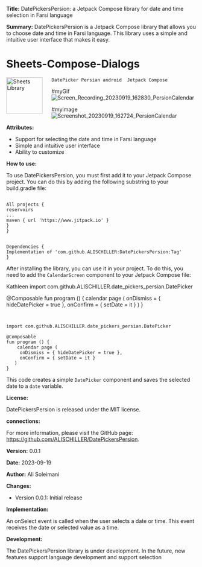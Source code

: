 **Title:** DatePickersPersion: a Jetpack Compose library for date and time selection in Farsi language 


**Summary:**
DatePickersPersion is a Jetpack Compose library that allows you to choose date and time in Farsi language. This library uses a simple and intuitive user interface that makes it easy.
# Sheets-Compose-Dialogs
<p>
  <img src="https://github.com/ALISCHILLER/DatePickersPersion/blob/main/media/Screenshot_20230919_162724_PersionCalendar.jpg" width="96px" height="96px" alt="Sheets Library" align="left" style="margin-right: 24px; margin-bottom: 24px">
  <p>


```
DatePicker Persian android  Jetpack Compose 
```
#myGif
![Screen_Recording_20230919_162830_PersionCalendar](https://github.com/ALISCHILLER/DatePickersPersion/assets/33515688/06b39bd1-01fc-4be7-9be1-e7338a315429)

#myimage
![Screenshot_20230919_162724_PersionCalendar](https://github.com/ALISCHILLER/DatePickersPersion/assets/33515688/e362eb67-d117-4c0b-b594-330be1fc245d)



**Attributes:**

* Support for selecting the date and time in Farsi language
* Simple and intuitive user interface
* Ability to customize

**How to use:**

To use DatePickersPersion, you must first add it to your Jetpack Compose project. You can do this by adding the following substring to your build.gradle file:

```

All projects {
reservoirs
...
maven { url 'https://www.jitpack.io' }
}
}
```
```

Dependencies {
Implementation of 'com.github.ALISCHILLER:DatePickersPersion:Tag'
}
```

After installing the library, you can use it in your project. To do this, you need to add the `CalendarScreen` component to your Jetpack Compose file:

Kathleen
import com.github.ALISCHILLER.date_pickers_persian.DatePicker

@Composable
fun program () {
   calendar page (
   onDismiss = { hideDatePicker = true },
    onConfirm = { setDate = it }
     )
}
```


import com.github.ALISCHILLER.date_pickers_persian.DatePicker

@Composable
fun program () {
    calendar page (
     onDismiss = { hideDatePicker = true },
     onConfirm = { setDate = it }
   )
}
```

This code creates a simple `DatePicker` component and saves the selected date to a `date` variable.

**License:**

DatePickersPersion is released under the MIT license.

**connections:**

For more information, please visit the GitHub page: https://github.com/ALISCHILLER/DatePickersPersion.

**Version:** 0.0.1

**Date:** 2023-09-19

**Author:** Ali Soleimani

**Changes:**

* Version 0.0.1: Initial release

**Implementation:**


An onSelect event is called when the user selects a date or time. This event receives the date or selected value as a time.



**Development:**

The DatePickersPersion library is under development. In the future, new features support language development and support selection
